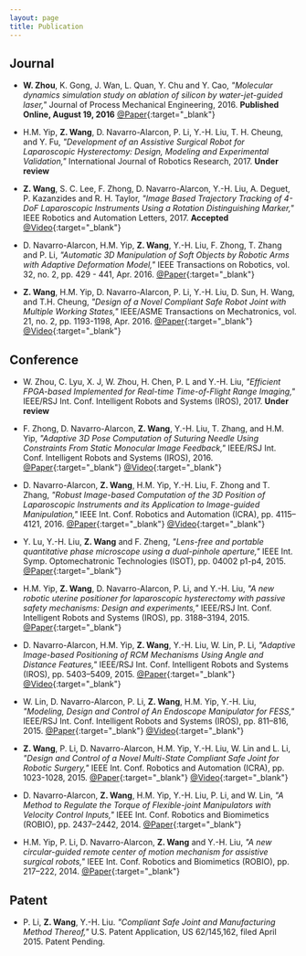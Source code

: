 ```yaml
---
layout: page
title: Publication
---
```


## Journal
* **W. Zhou**, K. Gong, J. Wan, L. Quan, Y. Chu and Y. Cao, *"Molecular dynamics simulation study on ablation of silicon by water-jet-guided laser,"* Journal of Process Mechanical Engineering, 2016. **Published Online, August 19, 2016** [@Paper](/public/doc/zhou_jpme_2016.pdf){:target="_blank"}

* H.M. Yip, **Z. Wang**, D. Navarro-Alarcon, P. Li, Y.-H. Liu, T. H. Cheung, and Y. Fu, *"Development of an Assistive Surgical Robot for Laparoscopic Hysterectomy: Design, Modeling and Experimental Validation,"* International Journal of Robotics Research, 2017. **Under review**

* **Z. Wang**, S. C. Lee, F. Zhong, D. Navarro-Alarcon, Y.-H. Liu, A. Deguet, P. Kazanzides and R. H. Taylor, *"Image Based Trajectory Tracking of 4-DoF Laparoscopic Instruments Using a Rotation Distinguishing Marker,"* IEEE Robotics and Automation Letters, 2017. **Accepted** [@Video](https://youtu.be/XdtcIpcR46k){:target="_blank"}

* D. Navarro-Alarcon, H.M. Yip, **Z. Wang**, Y.-H. Liu, F. Zhong, T. Zhang and P. Li, *"Automatic 3D Manipulation of Soft Objects by Robotic Arms with Adaptive Deformation Model,"* IEEE Transactions on Robotics, vol. 32, no. 2, pp. 429 - 441, Apr. 2016. [@Paper](/public/doc/tro_2016_david.pdf){:target="_blank"}

* **Z. Wang**, H.M. Yip, D. Navarro-Alarcon, P. Li, Y.-H. Liu, D. Sun, H. Wang, and T.H. Cheung, *"Design of a Novel Compliant Safe Robot Joint with Multiple Working States,"* IEEE/ASME Transactions on Mechatronics, vol. 21, no. 2, pp. 1193-1198, Apr. 2016. [@Paper](/public/doc/tmech_2016.pdf){:target="_blank"} [@Video](https://youtu.be/s71-E0mb-iM){:target="_blank"}

## Conference
* W. Zhou, C. Lyu, X. J, W. Zhou, H. Chen, P. L and Y.-H. Liu, *"Efficient FPGA-based Implemented for Real-time Time-of-Flight Range Imaging,"* IEEE/RSJ Int. Conf. Intelligent Robots and Systems (IROS), 2017. **Under review**

* F. Zhong, D. Navarro-Alarcon, **Z. Wang**, Y.-H. Liu, T. Zhang, and H.M. Yip, *"Adaptive 3D Pose Computation of Suturing Needle Using Constraints From Static Monocular Image Feedback,"* IEEE/RSJ Int. Conf. Intelligent Robots and Systems (IROS), 2016. [@Paper](/public/doc/iros_2016_billy.pdf){:target="_blank"} [@Video](https://youtu.be/gHr99u_tZpw){:target="_blank"}

* D. Navarro-Alarcon, **Z. Wang**, H.M. Yip, Y.-H. Liu, F. Zhong and T. Zhang, *"Robust Image-based Computation of the 3D Position of Laparoscopic Instruments and its Application to Image-guided Manipulation,"* IEEE Int. Conf. Robotics and Automation (ICRA), pp. 4115–4121, 2016. [@Paper](/public/doc/icra_2016_david.pdf){:target="_blank"} [@Video](http://www.mae.cuhk.edu.hk/~dnavarro/videos/ICRA_2016.mp4){:target="_blank"}

* Y. Lu, Y.-H. Liu, **Z. Wang** and F. Zheng, *"Lens-free and portable quantitative phase microscope using a dual-pinhole aperture,"* IEEE Int. Symp. Optomechatronic Technologies (ISOT), pp. 04002 p1-p4, 2015. [@Paper](/public/doc/isot_2015_yjlu.pdf){:target="_blank"}

* H.M. Yip, **Z. Wang**, D. Navarro-Alarcon, P. Li, and Y.-H. Liu, *"A new robotic uterine positioner for laparoscopic hysterectomy with passive safety mechanisms: Design and experiments,"* IEEE/RSJ Int. Conf. Intelligent Robots and Systems (IROS), pp. 3188–3194, 2015. [@Paper](/public/doc/iros_2015_tiffany.pdf){:target="_blank"}

* D. Navarro-Alarcon, H.M. Yip, **Z. Wang**, Y.-H. Liu, W. Lin, P. Li, *"Adaptive Image-based Positioning of RCM Mechanisms Using Angle and Distance Features,"* IEEE/RSJ Int. Conf. Intelligent Robots and Systems (IROS), pp. 5403–5409, 2015. [@Paper](/public/doc/iros_2015_david.pdf){:target="_blank"} [@Video](http://www.mae.cuhk.edu.hk/~dnavarro/videos/IROS_2015_A.mp4){:target="_blank"}

* W. Lin, D. Navarro-Alarcon, P. Li, **Z. Wang**, H.M. Yip, Y.-H. Liu, *"Modeling, Design and Control of An Endoscope Manipulator for FESS,"* IEEE/RSJ Int. Conf. Intelligent Robots and Systems (IROS), pp. 811–816, 2015. [@Paper](/public/doc/iros_2015_wylin.pdf){:target="_blank"} [@Video](http://www.mae.cuhk.edu.hk/~dnavarro/videos/imu.mp4){:target="_blank"}

* **Z. Wang**, P. Li, D. Navarro-Alarcon, H.M. Yip, Y.-H. Liu, W. Lin and L. Li, *"Design and Control of a Novel Multi-State Compliant Safe Joint for Robotic Surgery,"* IEEE Int. Conf. Robotics and Automation (ICRA), pp. 1023-1028, 2015. [@Paper](/public/doc/icra_2015.pdf){:target="_blank"} [@Video](https://youtu.be/s71-E0mb-iM){:target="_blank"}

* D. Navarro-Alarcon, **Z. Wang**, H.M. Yip, Y.-H. Liu, P. Li, and W. Lin, *"A Method to Regulate the Torque of Flexible-joint Manipulators with Velocity Control Inputs,"* IEEE Int. Conf. Robotics and Biomimetics (ROBIO), pp. 2437–2442, 2014. [@Paper](/public/doc/robio_2014_david.pdf){:target="_blank"}

* H.M. Yip, P. Li, D. Navarro-Alarcon, **Z. Wang** and Y.-H. Liu, *"A new circular-guided remote center of motion mechanism for assistive surgical robots,"* IEEE Int. Conf. Robotics and Biomimetics (ROBIO), pp. 217–222, 2014. [@Paper](/public/doc/robio_2014_tiffany.pdf){:target="_blank"}

## Patent
* P. Li, **Z. Wang**, Y.-H. Liu. *"Compliant Safe Joint and Manufacturing Method Thereof,"* U.S. Patent Application, US 62/145,162, filed April 2015. Patent Pending.

